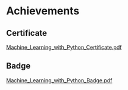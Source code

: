 

# Achievements
## Certificate
[Machine_Learning_with_Python_Certificate.pdf](https://prod-files-secure.s3.us-west-2.amazonaws.com/03e82b26-cccb-4906-bb56-adabcbdc0655/0f35a87e-0c16-48ac-af62-4e4cc34c6a19/Machine_Learning_with_Python_Certificate.pdf?X-Amz-Algorithm=AWS4-HMAC-SHA256&X-Amz-Content-Sha256=UNSIGNED-PAYLOAD&X-Amz-Credential=ASIAZI2LB4667HGA7MZ2%2F20250131%2Fus-west-2%2Fs3%2Faws4_request&X-Amz-Date=20250131T010833Z&X-Amz-Expires=3600&X-Amz-Security-Token=IQoJb3JpZ2luX2VjEKn%2F%2F%2F%2F%2F%2F%2F%2F%2F%2FwEaCXVzLXdlc3QtMiJHMEUCIAMQFSdPYJaMmjPanGSeP2cAnr1csiCIx%2Bl64sNRnoV6AiEA89DY2fChVmaB6VoiotK97umTdQaIIsd9iYOl9gVnDqoqiAQIsv%2F%2F%2F%2F%2F%2F%2F%2F%2F%2FARAAGgw2Mzc0MjMxODM4MDUiDHDRRRNIjkcdq0h4lSrcA6WHfJlfjKAMkakQ4uDwEx8tv0h26ONGAt33moYsx2oZ4RHgk4PevcbeL%2FpVM0du%2F8VfTK6So4TfACY3qGw8HydReSjZ%2B2bq3KfNSMH50yk9QPIdKWWrRPeStyUYcrdlT3%2Fwokq%2BolUXSvlvGoRA0deJhTMuvijceUD0FSDnlLp%2FcClMhp2On6W0Bvomuq6nKMfwufbPGz3NvKDooyId8gxtKpmLR96mk%2BwJabU5HsaMkjx7fRMnBOFdZVE7hNAZwwFDNGgcNVdgawPvO1DbfRwTwRC28diq6MZoT%2FABzUNO2e%2Blf15tdyPIPMFCJCTFq9VpfkPSDyBSMFd3A4G129oK3GXhuBOkefdD8kp%2BvCVgdFT%2F0oYztnz9wzm2%2FqoJnqc2PPx1nWqyDf86k0E5JvsbZw346meJmloHmJtitDhFvY6NAKhhihP8obfobniybu%2FNs%2BpD8LJMeGVdi6W2XvPF5FGAb2gzcNGOjKajiRaWIPFT2YT9AkS3O9qqSprJ%2FyfFOOkpF23VGWCWRX95Ye5A7L97yFBG9CE80EuxYYFs%2F6mFERB%2BMlrMjeYtQRbzZ%2FsUma9bER7%2FEVWYTjdb%2BEcusX8anvvRH4iziCSEAg4GD%2FgGixPXGiFg8CfMMIm18LwGOqUBzs6kWGvn1i%2FnZfJ%2BMRGe4JkFQZIQlSL5aBXHhU%2FwKXn192YZl4xprXYlOxmU%2BdZx3ddZT9%2BwMNPgg%2FVMOfymWLsScsOdZFyXeTzntu%2FJUWLGFbHQo9t5hNogP4efCT8IQ7fc7P2BCnx2eicUq3MH6q5bEvAO3tT%2FUWlnhfqR0LrjW1H4CJ59lymnaYy%2BuU22E8gOmOJsFs6Mt9O8N6IYZfr8W%2FIT&X-Amz-Signature=78904f20f8570278e8b5edb1d41c27b602f26a7b79ae38fb33c57a22c0a48bb2&X-Amz-SignedHeaders=host&x-id=GetObject)
## Badge
[Machine_Learning_with_Python_Badge.pdf](https://prod-files-secure.s3.us-west-2.amazonaws.com/03e82b26-cccb-4906-bb56-adabcbdc0655/ff622a22-73d6-44e3-9c7b-e89a8e61b7aa/Machine_Learning_with_Python_Badge.pdf?X-Amz-Algorithm=AWS4-HMAC-SHA256&X-Amz-Content-Sha256=UNSIGNED-PAYLOAD&X-Amz-Credential=ASIAZI2LB4667HGA7MZ2%2F20250131%2Fus-west-2%2Fs3%2Faws4_request&X-Amz-Date=20250131T010833Z&X-Amz-Expires=3600&X-Amz-Security-Token=IQoJb3JpZ2luX2VjEKn%2F%2F%2F%2F%2F%2F%2F%2F%2F%2FwEaCXVzLXdlc3QtMiJHMEUCIAMQFSdPYJaMmjPanGSeP2cAnr1csiCIx%2Bl64sNRnoV6AiEA89DY2fChVmaB6VoiotK97umTdQaIIsd9iYOl9gVnDqoqiAQIsv%2F%2F%2F%2F%2F%2F%2F%2F%2F%2FARAAGgw2Mzc0MjMxODM4MDUiDHDRRRNIjkcdq0h4lSrcA6WHfJlfjKAMkakQ4uDwEx8tv0h26ONGAt33moYsx2oZ4RHgk4PevcbeL%2FpVM0du%2F8VfTK6So4TfACY3qGw8HydReSjZ%2B2bq3KfNSMH50yk9QPIdKWWrRPeStyUYcrdlT3%2Fwokq%2BolUXSvlvGoRA0deJhTMuvijceUD0FSDnlLp%2FcClMhp2On6W0Bvomuq6nKMfwufbPGz3NvKDooyId8gxtKpmLR96mk%2BwJabU5HsaMkjx7fRMnBOFdZVE7hNAZwwFDNGgcNVdgawPvO1DbfRwTwRC28diq6MZoT%2FABzUNO2e%2Blf15tdyPIPMFCJCTFq9VpfkPSDyBSMFd3A4G129oK3GXhuBOkefdD8kp%2BvCVgdFT%2F0oYztnz9wzm2%2FqoJnqc2PPx1nWqyDf86k0E5JvsbZw346meJmloHmJtitDhFvY6NAKhhihP8obfobniybu%2FNs%2BpD8LJMeGVdi6W2XvPF5FGAb2gzcNGOjKajiRaWIPFT2YT9AkS3O9qqSprJ%2FyfFOOkpF23VGWCWRX95Ye5A7L97yFBG9CE80EuxYYFs%2F6mFERB%2BMlrMjeYtQRbzZ%2FsUma9bER7%2FEVWYTjdb%2BEcusX8anvvRH4iziCSEAg4GD%2FgGixPXGiFg8CfMMIm18LwGOqUBzs6kWGvn1i%2FnZfJ%2BMRGe4JkFQZIQlSL5aBXHhU%2FwKXn192YZl4xprXYlOxmU%2BdZx3ddZT9%2BwMNPgg%2FVMOfymWLsScsOdZFyXeTzntu%2FJUWLGFbHQo9t5hNogP4efCT8IQ7fc7P2BCnx2eicUq3MH6q5bEvAO3tT%2FUWlnhfqR0LrjW1H4CJ59lymnaYy%2BuU22E8gOmOJsFs6Mt9O8N6IYZfr8W%2FIT&X-Amz-Signature=4aa8d9e636dbdfef58c4cec5c73add1acb23a755447094f7453a2ecf9e13c12b&X-Amz-SignedHeaders=host&x-id=GetObject)